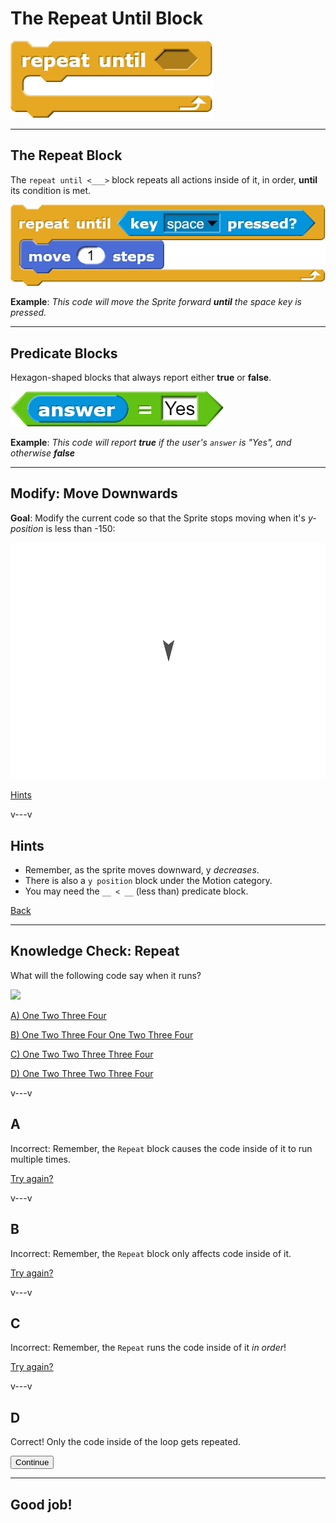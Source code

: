 # The Repeat Until Block

![](img/repeatUntil.png)

<!--
Notes:
- Move forward until sprite hits edge (can't do with repeat)
- Repeat until slide
- Fix code to work w/ repeat until, randomness
- Modify: Sprite points down instead
- Predicates
- Modify task to triangle
- Show code after repeat
- Quiz
-->

---
## The Repeat Block

The `repeat until <___>` block repeats all actions inside of it, in order, **until** its condition is met.

![](img/repeatUntilSpace.png)

**Example**: *This code will move the Sprite forward **until** the space key is pressed.*

---
## Predicate Blocks

Hexagon-shaped blocks that always report either **true** or **false**.

![](img/equalsAnswerYes.png)

**Example**: *This code will report **true** if the user's `answer` is "Yes", and otherwise **false***

---
<!-- .slide: id="goDown" -->
## Modify: Move Downwards

**Goal**: Modify the current code so that the Sprite stops moving when it's *y-position* is less than -150:

![](img/goDown.gif) <!-- .element style="width: 40%" -->

<div class="quiz">

[Hints](#/goDown-hint)

</div>

v---v
<!-- .slide: id="goDown-hint" -->
## Hints

* Remember, as the sprite moves downward, y *decreases*.
* There is also a `y position` block under the Motion category.
* You may need the `__ < __` (less than) predicate block.

[Back](#/goDown)

---
<!-- .slide: id="q1" -->
## Knowledge Check: Repeat
What will the following code say when it runs?

<div class="container">

<div class="col">

![](q1.png)

</div>

<div class="col quiz">

[A) One Two Three Four](#/a)

[B) One Two Three Four One Two Three Four](#/b)

[C) One Two Two Three Three Four](#/c)

[D) One Two Three Two Three Four](#/d)

</div>
</div>

v---v
<!-- .slide: id="a" -->
## A

Incorrect: Remember, the `Repeat` block causes the code inside of it to run multiple times.

[Try again?](#/q1)

v---v
<!-- .slide: id="b" -->
## B

Incorrect: Remember, the `Repeat` block only affects code inside of it.

[Try again?](#/q1)

v---v
<!-- .slide: id="c" -->
## C

Incorrect: Remember, the `Repeat` runs the code inside of it *in order*!

[Try again?](#/q1)

v---v
<!-- .slide: id="d" data-background-color="#3333aa" -->
## D

Correct! Only the code inside of the loop gets repeated.

<button class="navigate-right btn btn-success">Continue</button>


---
<!-- .slide: id="q1-finished" data-state="q-finished" -->
## Good job!